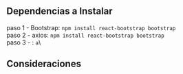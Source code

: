 ## Dependencias a Instalar

paso 1 - Bootstrap: `npm install react-bootstrap bootstrap`\
paso 2 - axios: `npm install react-bootstrap bootstrap`\
paso 3 - : `a`\

## Consideraciones
